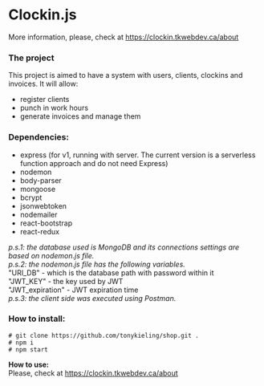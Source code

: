 # **Clockin.js**
More information, please, check at https://clockin.tkwebdev.ca/about  
  
  
### **The project**
This project is aimed to have a system with users, clients, clockins and invoices. It will allow:
 - register clients
 - punch in work hours
 - generate invoices and manage them

### **Dependencies:**
  - express (for v1, running with server. The current version is a serverless function approach and do not need Express)
  - nodemon
  - body-parser
  - mongoose
  - bcrypt
  - jsonwebtoken
  - nodemailer
  - react-bootstrap
  - react-redux

  *p.s.1: the database used is MongoDB and its connections settings are based on nodemon.js file.*  
  *p.s.2: the nodemon.js file has the following variables.*  
    "URI_DB" - which is the database path with password within it  
    "JWT_KEY" - the key used by JWT  
    "JWT_expiration" - JWT expiration time  
  *p.s.3: the client side was executed using Postman.*

 ### **How to install:**  
  `# git clone https://github.com/tonykieling/shop.git .`  
  `# npm i`  
  `# npm start`    

  **How to use:**  
  Please, check at https://clockin.tkwebdev.ca/about
  
